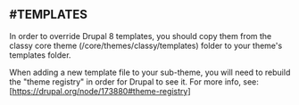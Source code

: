 #TEMPLATES
----------

In order to override Drupal 8 templates, you should copy them from the classy
core theme (/core/themes/classy/templates) folder to your theme's templates folder.

When adding a new template file to your sub-theme, you will need to rebuild the
"theme registry" in order for Drupal to see it. For more info, see:
[https://drupal.org/node/173880#theme-registry]
